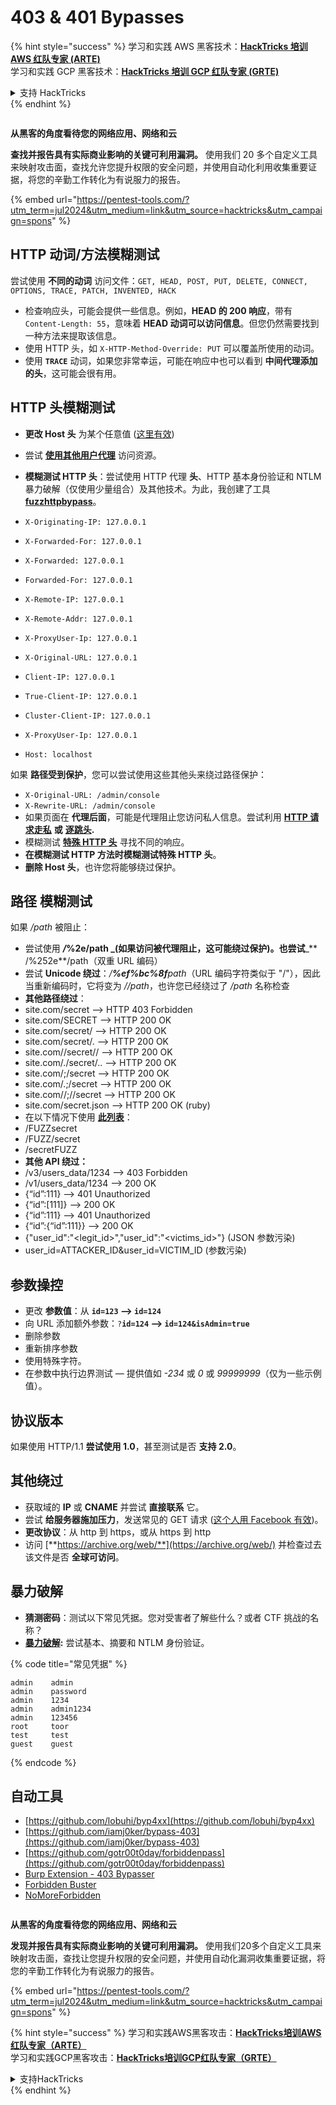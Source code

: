 # 403 & 401 Bypasses

{% hint style="success" %}
学习和实践 AWS 黑客技术：<img src="/.gitbook/assets/arte.png" alt="" data-size="line">[**HackTricks 培训 AWS 红队专家 (ARTE)**](https://training.hacktricks.xyz/courses/arte)<img src="/.gitbook/assets/arte.png" alt="" data-size="line">\
学习和实践 GCP 黑客技术：<img src="/.gitbook/assets/grte.png" alt="" data-size="line">[**HackTricks 培训 GCP 红队专家 (GRTE)**<img src="/.gitbook/assets/grte.png" alt="" data-size="line">](https://training.hacktricks.xyz/courses/grte)

<details>

<summary>支持 HackTricks</summary>

* 查看 [**订阅计划**](https://github.com/sponsors/carlospolop)!
* **加入** 💬 [**Discord 群组**](https://discord.gg/hRep4RUj7f) 或 [**Telegram 群组**](https://t.me/peass) 或 **关注** 我们的 **Twitter** 🐦 [**@hacktricks\_live**](https://twitter.com/hacktricks\_live)**.**
* **通过向** [**HackTricks**](https://github.com/carlospolop/hacktricks) 和 [**HackTricks Cloud**](https://github.com/carlospolop/hacktricks-cloud) GitHub 仓库提交 PR 分享黑客技巧。

</details>
{% endhint %}

<figure><img src="/.gitbook/assets/pentest-tools.svg" alt=""><figcaption></figcaption></figure>

**从黑客的角度看待您的网络应用、网络和云**

**查找并报告具有实际商业影响的关键可利用漏洞。** 使用我们 20 多个自定义工具来映射攻击面，查找允许您提升权限的安全问题，并使用自动化利用收集重要证据，将您的辛勤工作转化为有说服力的报告。

{% embed url="https://pentest-tools.com/?utm_term=jul2024&utm_medium=link&utm_source=hacktricks&utm_campaign=spons" %}

## HTTP 动词/方法模糊测试

尝试使用 **不同的动词** 访问文件：`GET, HEAD, POST, PUT, DELETE, CONNECT, OPTIONS, TRACE, PATCH, INVENTED, HACK`

* 检查响应头，可能会提供一些信息。例如，**HEAD 的 200 响应**，带有 `Content-Length: 55`，意味着 **HEAD 动词可以访问信息**。但您仍然需要找到一种方法来提取该信息。
* 使用 HTTP 头，如 `X-HTTP-Method-Override: PUT` 可以覆盖所使用的动词。
* 使用 **`TRACE`** 动词，如果您非常幸运，可能在响应中也可以看到 **中间代理添加的头**，这可能会很有用。

## HTTP 头模糊测试

* **更改 Host 头** 为某个任意值 ([这里有效](https://medium.com/@sechunter/exploiting-admin-panel-like-a-boss-fc2dd2499d31))
* 尝试 [**使用其他用户代理**](https://github.com/danielmiessler/SecLists/blob/master/Fuzzing/User-Agents/UserAgents.fuzz.txt) 访问资源。
* **模糊测试 HTTP 头**：尝试使用 HTTP 代理 **头**、HTTP 基本身份验证和 NTLM 暴力破解（仅使用少量组合）及其他技术。为此，我创建了工具 [**fuzzhttpbypass**](https://github.com/carlospolop/fuzzhttpbypass)。

* `X-Originating-IP: 127.0.0.1`
* `X-Forwarded-For: 127.0.0.1`
* `X-Forwarded: 127.0.0.1`
* `Forwarded-For: 127.0.0.1`
* `X-Remote-IP: 127.0.0.1`
* `X-Remote-Addr: 127.0.0.1`
* `X-ProxyUser-Ip: 127.0.0.1`
* `X-Original-URL: 127.0.0.1`
* `Client-IP: 127.0.0.1`
* `True-Client-IP: 127.0.0.1`
* `Cluster-Client-IP: 127.0.0.1`
* `X-ProxyUser-Ip: 127.0.0.1`
* `Host: localhost`

如果 **路径受到保护**，您可以尝试使用这些其他头来绕过路径保护：

* `X-Original-URL: /admin/console`
* `X-Rewrite-URL: /admin/console`
* 如果页面在 **代理后面**，可能是代理阻止您访问私人信息。尝试利用 [**HTTP 请求走私**](../../pentesting-web/http-request-smuggling/) **或** [**逐跳头**](../../pentesting-web/abusing-hop-by-hop-headers.md)**.**
* 模糊测试 [**特殊 HTTP 头**](special-http-headers.md) 寻找不同的响应。
* **在模糊测试 HTTP 方法时模糊测试特殊 HTTP 头**。
* **删除 Host 头**，也许您将能够绕过保护。

## 路径 **模糊测试**

如果 _/path_ 被阻止：

* 尝试使用 _**/**_**%2e/path \_(如果访问被代理阻止，这可能绕过保护)。也尝试**\_\*\* /%252e\*\*/path（双重 URL 编码）
* 尝试 **Unicode 绕过**：_/**%ef%bc%8f**path_（URL 编码字符类似于 "/"），因此当重新编码时，它将变为 _//path_，也许您已经绕过了 _/path_ 名称检查
* **其他路径绕过**：
* site.com/secret –> HTTP 403 Forbidden
* site.com/SECRET –> HTTP 200 OK
* site.com/secret/ –> HTTP 200 OK
* site.com/secret/. –> HTTP 200 OK
* site.com//secret// –> HTTP 200 OK
* site.com/./secret/.. –> HTTP 200 OK
* site.com/;/secret –> HTTP 200 OK
* site.com/.;/secret –> HTTP 200 OK
* site.com//;//secret –> HTTP 200 OK
* site.com/secret.json –> HTTP 200 OK (ruby)
* 在以下情况下使用 [**此列表**](https://github.com/danielmiessler/SecLists/blob/master/Fuzzing/Unicode.txt)：
* /FUZZsecret
* /FUZZ/secret
* /secretFUZZ
* **其他 API 绕过：**
* /v3/users\_data/1234 --> 403 Forbidden
* /v1/users\_data/1234 --> 200 OK
* {“id”:111} --> 401 Unauthorized
* {“id”:\[111]} --> 200 OK
* {“id”:111} --> 401 Unauthorized
* {“id”:{“id”:111\}} --> 200 OK
* {"user\_id":"\<legit\_id>","user\_id":"\<victims\_id>"} (JSON 参数污染)
* user\_id=ATTACKER\_ID\&user\_id=VICTIM\_ID (参数污染)

## **参数操控**

* 更改 **参数值**：从 **`id=123` --> `id=124`**
* 向 URL 添加额外参数：`?`**`id=124` —-> `id=124&isAdmin=true`**
* 删除参数
* 重新排序参数
* 使用特殊字符。
* 在参数中执行边界测试 — 提供值如 _-234_ 或 _0_ 或 _99999999_（仅为一些示例值）。

## **协议版本**

如果使用 HTTP/1.1 **尝试使用 1.0**，甚至测试是否 **支持 2.0**。

## **其他绕过**

* 获取域的 **IP** 或 **CNAME** 并尝试 **直接联系** 它。
* 尝试 **给服务器施加压力**，发送常见的 GET 请求 ([这个人用 Facebook 有效](https://medium.com/@amineaboud/story-of-a-weird-vulnerability-i-found-on-facebook-fc0875eb5125))。
* **更改协议**：从 http 到 https，或从 https 到 http
* 访问 [**https://archive.org/web/**](https://archive.org/web/) 并检查过去该文件是否 **全球可访问**。

## **暴力破解**

* **猜测密码**：测试以下常见凭据。您对受害者了解些什么？或者 CTF 挑战的名称？
* [**暴力破解**](../../generic-methodologies-and-resources/brute-force.md#http-brute)**:** 尝试基本、摘要和 NTLM 身份验证。

{% code title="常见凭据" %}
```
admin    admin
admin    password
admin    1234
admin    admin1234
admin    123456
root     toor
test     test
guest    guest
```
{% endcode %}

## 自动工具

* [https://github.com/lobuhi/byp4xx](https://github.com/lobuhi/byp4xx)
* [https://github.com/iamj0ker/bypass-403](https://github.com/iamj0ker/bypass-403)
* [https://github.com/gotr00t0day/forbiddenpass](https://github.com/gotr00t0day/forbiddenpass)
* [Burp Extension - 403 Bypasser](https://portswigger.net/bappstore/444407b96d9c4de0adb7aed89e826122)
* [Forbidden Buster](https://github.com/Sn1r/Forbidden-Buster)
* [NoMoreForbidden](https://github.com/akinerk/NoMoreForbidden)

<figure><img src="/.gitbook/assets/pentest-tools.svg" alt=""><figcaption></figcaption></figure>

**从黑客的角度看待您的网络应用、网络和云**

**发现并报告具有实际商业影响的关键可利用漏洞。** 使用我们20多个自定义工具来映射攻击面，查找让您提升权限的安全问题，并使用自动化漏洞收集重要证据，将您的辛勤工作转化为有说服力的报告。

{% embed url="https://pentest-tools.com/?utm_term=jul2024&utm_medium=link&utm_source=hacktricks&utm_campaign=spons" %}

{% hint style="success" %}
学习和实践AWS黑客攻击：<img src="/.gitbook/assets/arte.png" alt="" data-size="line">[**HackTricks培训AWS红队专家（ARTE）**](https://training.hacktricks.xyz/courses/arte)<img src="/.gitbook/assets/arte.png" alt="" data-size="line">\
学习和实践GCP黑客攻击：<img src="/.gitbook/assets/grte.png" alt="" data-size="line">[**HackTricks培训GCP红队专家（GRTE）**<img src="/.gitbook/assets/grte.png" alt="" data-size="line">](https://training.hacktricks.xyz/courses/grte)

<details>

<summary>支持HackTricks</summary>

* 查看[**订阅计划**](https://github.com/sponsors/carlospolop)!
* **加入** 💬 [**Discord群组**](https://discord.gg/hRep4RUj7f)或[**电报群组**](https://t.me/peass)或**在** **Twitter** 🐦 [**@hacktricks\_live**](https://twitter.com/hacktricks\_live)**上关注我们。**
* **通过向** [**HackTricks**](https://github.com/carlospolop/hacktricks)和[**HackTricks Cloud**](https://github.com/carlospolop/hacktricks-cloud) GitHub库提交PR来分享黑客技巧。

</details>
{% endhint %}
